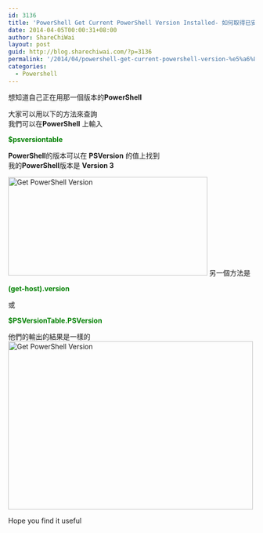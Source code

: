 ```yaml
---
id: 3136
title: 'PowerShell Get Current PowerShell Version Installed- 如何取得已安裝的PowerShell 版本'
date: 2014-04-05T00:00:31+08:00
author: ShareChiWai
layout: post
guid: http://blog.sharechiwai.com/?p=3136
permalink: '/2014/04/powershell-get-current-powershell-version-%e5%a6%82%e4%bd%95%e5%8f%96%e5%be%97%e7%8f%be%e6%9c%89%e7%9a%84powershell-%e7%89%88%e6%9c%ac/'
categories:
  - Powershell
---
```

想知道自己正在用那一個版本的**PowerShell**

大家可以用以下的方法來查詢  
我們可以在**PowerShell** 上輸入

<span style="color: #008000;"><strong>$psversiontable<br /> </strong></span>

**PowerShell**的版本可以在 **PSVersion** 的值上找到  
我的**PowerShell**版本是 **Version 3**

<img class="alignnone" src="https://i2.wp.com/farm8.staticflickr.com/7394/14085856401_78b599391f_d.jpg?resize=407%2C201" alt="Get PowerShell Version" width="407" height="201" data-recalc-dims="1" />  
另一個方法是

<span style="color: #008000;"><strong>(get-host).version</strong></span>

或

<span style="color: #008000;"><strong>$PSVersionTable.PSVersion</strong></span>

他們的輸出的結果是一樣的  
<img class="alignnone" src="https://i2.wp.com/farm3.staticflickr.com/2937/14065956916_95edc06da3_d.jpg?resize=500%2C343" alt="Get PowerShell Version" width="500" height="343" data-recalc-dims="1" /> 

Hope you find it useful